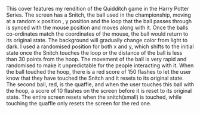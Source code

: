 This cover features my rendition of the Quidditch game in the Harry Potter Series. The screen has a Snitch, the ball used in the championship, moving at  a random x position , y position and the loop that the ball passes through is synced with the mouse position and moves along with it. Once the balls co-ordinates match the coordinates of the mouse, the ball would return to its original state. The background will gradually change color from light to dark. I used a randomised position for both x and y, which shifts to the initial state once the Snitch touches the loop or the distance of the ball is less than 30 points from the hoop. The movement of the ball is very rapid and randomised to make it unpredictable for the people interacting with it. When the ball touched the hoop, there is a red score of 150 flashes to let the user know that they have touched the Snitch and it resets to its original state.
The second ball, red, is the quaffle, and when the user touches this ball with the hoop, a score of 10 flashes on the screen before it is reset to its original state. 
The entire screen resets when the snitch(small) is touched, while touching the quaffle only resets the screen for the red one. 
